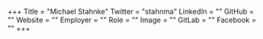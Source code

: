 +++
Title = "Michael Stahnke"
Twitter = "stahnma"
LinkedIn = ""
GitHub = ""
Website = ""
Employer = ""
Role = ""
Image = ""
GitLab = ""
Facebook = ""
+++
